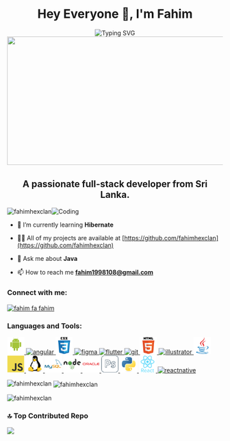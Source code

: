 <h1 align="center">Hey Everyone 👋, I'm Fahim</h1>
<div align="center">
  <img src="https://readme-typing-svg.demolab.com?font=Poppins&weight=600&size=35&duration=3000&pause=1000&color=F7F7F7&vCenter=true&width=435&height=45&lines=%E2%99%A5%EF%B8%8FCode Dreamer%E2%99%A5%EF%B8%8F;%F0%9F%92%BB+Programmer+%F0%9F%92%BB;%F0%9F%95%B9%EF%B8%8F+Game+Developer+%F0%9F%95%B9%EF%B8%8F;%F0%9F%91%A8%E2%80%8D%F0%9F%8F%AB+Trainer+%F0%9F%91%A8%E2%80%8D%F0%9F%8F%AB;%F0%9F%8F%86%F0%9F%A5%87%F0%9F%A5%88%F0%9F%A5%89%F0%9F%8F%85%F0%9F%8E%96%EF%B8%8F%F0%9F%8F%86" alt="Typing SVG">
</div>
<div align="center"> <img width="1200" height="300" src="https://i.gifer.com/origin/46/462c6f5f67c13830cd9fcdbfc7b55ded_w200.webp"> </div>
<h2 align="center">A passionate full-stack developer from Sri Lanka. </h2>

<img align="right" alt="Coding" width="400" src="https://images.unsplash.com/photo-1596003906949-67221c37965c?w=600&auto=format&fit=crop&q=60&ixlib=rb-4.0.3&ixid=M3wxMjA3fDB8MHxzZWFyY2h8MTU5fHxjb2Rpbmd8ZW58MHx8MHx8fDA%3D">


<p align="left"> <img src="https://komarev.com/ghpvc/?username=fahimhexclan&label=Profile%20views&color=0e75b6&style=flat" alt="fahimhexclan" /> </p>

- 🌱 I’m currently learning **Hibernate**

- 👨‍💻 All of my projects are available at [https://github.com/fahimhexclan](https://github.com/fahimhexclan)

- 💬 Ask me about **Java**

- 📫 How to reach me **fahim1998108@gmail.com**


<h3 align="left">Connect with me:</h3>
<p align="left">
<a href="https://fb.com/fahim fa fahim" target="blank"><img align="center" src="https://raw.githubusercontent.com/rahuldkjain/github-profile-readme-generator/master/src/images/icons/Social/facebook.svg" alt="fahim fa fahim" height="30" width="40" /></a>
</p>

<h3 align="left">Languages and Tools:</h3>
<p align="left"> <a href="https://images.unsplash.com/photo-1626968361222-291e74711449?q=80&w=2070&auto=format&fit=crop&ixlib=rb-4.0.3&ixid=M3wxMjA3fDB8MHxwaG90by1wYWdlfHx8fGVufDB8fHx8fA%3D%3D" target="_blank" rel="noreferrer"> <img src="https://raw.githubusercontent.com/devicons/devicon/master/icons/android/android-original-wordmark.svg" alt="android" width="40" height="40"/> </a> <a href="https://angular.io" target="_blank" rel="noreferrer"> <img src="https://angular.io/assets/images/logos/angular/angular.svg" alt="angular" width="40" height="40"/> </a> <a href="https://www.w3schools.com/css/" target="_blank" rel="noreferrer"> <img src="https://raw.githubusercontent.com/devicons/devicon/master/icons/css3/css3-original-wordmark.svg" alt="css3" width="40" height="40"/> </a> <a href="https://www.figma.com/" target="_blank" rel="noreferrer"> <img src="https://www.vectorlogo.zone/logos/figma/figma-icon.svg" alt="figma" width="40" height="40"/> </a> <a href="https://flutter.dev" target="_blank" rel="noreferrer"> <img src="https://www.vectorlogo.zone/logos/flutterio/flutterio-icon.svg" alt="flutter" width="40" height="40"/> </a> <a href="https://git-scm.com/" target="_blank" rel="noreferrer"> <img src="https://www.vectorlogo.zone/logos/git-scm/git-scm-icon.svg" alt="git" width="40" height="40"/> </a> <a href="https://www.w3.org/html/" target="_blank" rel="noreferrer"> <img src="https://raw.githubusercontent.com/devicons/devicon/master/icons/html5/html5-original-wordmark.svg" alt="html5" width="40" height="40"/> </a> <a href="https://www.adobe.com/in/products/illustrator.html" target="_blank" rel="noreferrer"> <img src="https://www.vectorlogo.zone/logos/adobe_illustrator/adobe_illustrator-icon.svg" alt="illustrator" width="40" height="40"/> </a> <a href="https://www.java.com" target="_blank" rel="noreferrer"> <img src="https://raw.githubusercontent.com/devicons/devicon/master/icons/java/java-original.svg" alt="java" width="40" height="40"/> </a> <a href="https://developer.mozilla.org/en-US/docs/Web/JavaScript" target="_blank" rel="noreferrer"> <img src="https://raw.githubusercontent.com/devicons/devicon/master/icons/javascript/javascript-original.svg" alt="javascript" width="40" height="40"/> </a> <a href="https://www.linux.org/" target="_blank" rel="noreferrer"> <img src="https://raw.githubusercontent.com/devicons/devicon/master/icons/linux/linux-original.svg" alt="linux" width="40" height="40"/> </a> <a href="https://www.mysql.com/" target="_blank" rel="noreferrer"> <img src="https://raw.githubusercontent.com/devicons/devicon/master/icons/mysql/mysql-original-wordmark.svg" alt="mysql" width="40" height="40"/> </a> <a href="https://nodejs.org" target="_blank" rel="noreferrer"> <img src="https://raw.githubusercontent.com/devicons/devicon/master/icons/nodejs/nodejs-original-wordmark.svg" alt="nodejs" width="40" height="40"/> </a> <a href="https://www.oracle.com/" target="_blank" rel="noreferrer"> <img src="https://raw.githubusercontent.com/devicons/devicon/master/icons/oracle/oracle-original.svg" alt="oracle" width="40" height="40"/> </a> <a href="https://www.photoshop.com/en" target="_blank" rel="noreferrer"> <img src="https://raw.githubusercontent.com/devicons/devicon/master/icons/photoshop/photoshop-line.svg" alt="photoshop" width="40" height="40"/> </a> <a href="https://www.python.org" target="_blank" rel="noreferrer"> <img src="https://raw.githubusercontent.com/devicons/devicon/master/icons/python/python-original.svg" alt="python" width="40" height="40"/> </a> <a href="https://reactjs.org/" target="_blank" rel="noreferrer"> <img src="https://raw.githubusercontent.com/devicons/devicon/master/icons/react/react-original-wordmark.svg" alt="react" width="40" height="40"/> </a> <a href="https://reactnative.dev/" target="_blank" rel="noreferrer"> <img src="https://reactnative.dev/img/header_logo.svg" alt="reactnative" width="40" height="40"/> </a> </p>
<p><img align="left" src="https://github-readme-stats.vercel.app/api/top-langs?username=fahimhexclan&show_icons=true&locale=en&layout=compact" alt="fahimhexclan" /></p>

<p>&nbsp;<img align="center" src="https://github-readme-stats.vercel.app/api?username=fahimhexclan&show_icons=true&locale=en" alt="fahimhexclan" /></p>

<p><img align="center" src="https://github-readme-streak-stats.herokuapp.com/?user=fahimhexclan&" alt="fahimhexclan" /></p>

### 🔝 Top Contributed Repo
![](https://github-contributor-stats.vercel.app/api?username=fahimhexclan&limit=5&theme=flat&combine_all_yearly_contributions=true)

